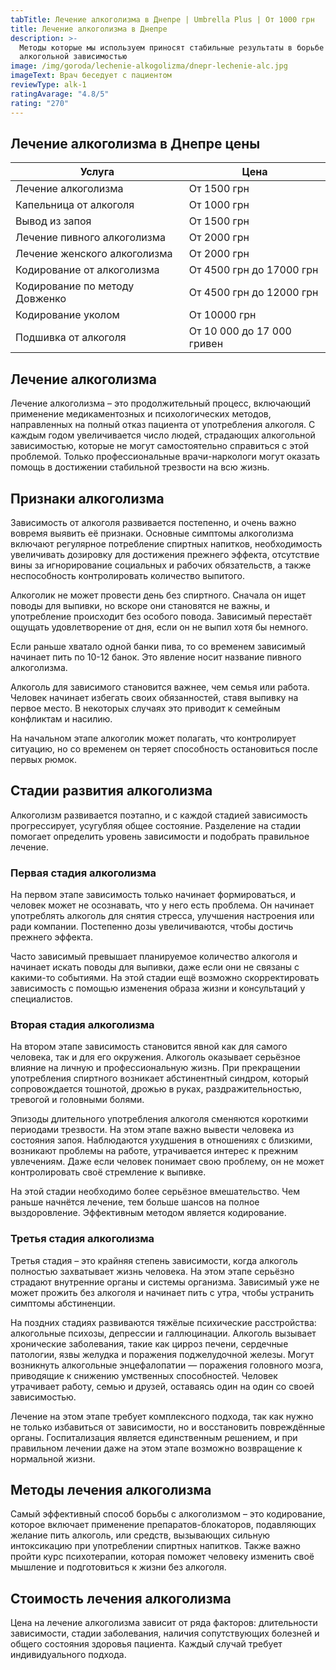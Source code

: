 ```yaml
---
tabTitle: Лечение алкоголизма в Днепре | Umbrella Plus | От 1000 грн
title: Лечение алкоголизма в Днепре
description: >-
  Методы которые мы используем приносят стабильные результаты в борьбе с
  алкогольной зависимостью
image: /img/goroda/lechenie-alkogolizma/dnepr-lechenie-alc.jpg
imageText: Врач беседует с пациентом
reviewType: alk-1
ratingAvarage: "4.8/5"
rating: "270"
---
```


## Лечение алкоголизма в Днепре цены

| Услуга                         | Цена                       |
| ------------------------------ | -------------------------- |
| Лечение алкоголизма            | От 1500 грн                |
| Капельница от алкоголя         | От 1000 грн                |
| Вывод из запоя                 | От 1500 грн                |
| Лечение пивного алкоголизма    | От 2000 грн                |
| Лечение женского алкоголизма   | От 2000 грн                |
| Кодирование от алкоголизма     | От 4500 грн до 17000 грн   |
| Кодирование по методу Довженко | От 4500 грн до 12000 грн   |
| Кодирование уколом             | От 10000 грн               |
| Подшивка от алкоголя           | От 10 000 до 17 000 гривен |

## Лечение алкоголизма

Лечение алкоголизма – это продолжительный процесс, включающий применение медикаментозных и психологических методов, направленных на полный отказ пациента от употребления алкоголя. С каждым годом увеличивается число людей, страдающих алкогольной зависимостью, которые не могут самостоятельно справиться с этой проблемой. Только профессиональные врачи-наркологи могут оказать помощь в достижении стабильной трезвости на всю жизнь.

## Признаки алкоголизма

Зависимость от алкоголя развивается постепенно, и очень важно вовремя выявить её признаки. Основные симптомы алкоголизма включают регулярное потребление спиртных напитков, необходимость увеличивать дозировку для достижения прежнего эффекта, отсутствие вины за игнорирование социальных и рабочих обязательств, а также неспособность контролировать количество выпитого.

Алкоголик не может провести день без спиртного. Сначала он ищет поводы для выпивки, но вскоре они становятся не важны, и употребление происходит без особого повода. Зависимый перестаёт ощущать удовлетворение от дня, если он не выпил хотя бы немного.

Если раньше хватало одной банки пива, то со временем зависимый начинает пить по 10-12 банок. Это явление носит название пивного алкоголизма.

Алкоголь для зависимого становится важнее, чем семья или работа. Человек начинает избегать своих обязанностей, ставя выпивку на первое место. В некоторых случаях это приводит к семейным конфликтам и насилию.

На начальном этапе алкоголик может полагать, что контролирует ситуацию, но со временем он теряет способность остановиться после первых рюмок.

## Стадии развития алкоголизма

Алкоголизм развивается поэтапно, и с каждой стадией зависимость прогрессирует, усугубляя общее состояние. Разделение на стадии помогает определить уровень зависимости и подобрать правильное лечение.

### Первая стадия алкоголизма

На первом этапе зависимость только начинает формироваться, и человек может не осознавать, что у него есть проблема. Он начинает употреблять алкоголь для снятия стресса, улучшения настроения или ради компании. Постепенно дозы увеличиваются, чтобы достичь прежнего эффекта.

Часто зависимый превышает планируемое количество алкоголя и начинает искать поводы для выпивки, даже если они не связаны с какими-то событиями. На этой стадии ещё возможно скорректировать зависимость с помощью изменения образа жизни и консультаций у специалистов.

### Вторая стадия алкоголизма

На втором этапе зависимость становится явной как для самого человека, так и для его окружения. Алкоголь оказывает серьёзное влияние на личную и профессиональную жизнь. При прекращении употребления спиртного возникает абстинентный синдром, который сопровождается тошнотой, дрожью в руках, раздражительностью, тревогой и головными болями.

Эпизоды длительного употребления алкоголя сменяются короткими периодами трезвости. На этом этапе важно вывести человека из состояния запоя. Наблюдаются ухудшения в отношениях с близкими, возникают проблемы на работе, утрачивается интерес к прежним увлечениям. Даже если человек понимает свою проблему, он не может контролировать своё стремление к выпивке.

На этой стадии необходимо более серьёзное вмешательство. Чем раньше начнётся лечение, тем больше шансов на полное выздоровление. Эффективным методом является кодирование.

### Третья стадия алкоголизма

Третья стадия – это крайняя степень зависимости, когда алкоголь полностью захватывает жизнь человека. На этом этапе серьёзно страдают внутренние органы и системы организма. Зависимый уже не может прожить без алкоголя и начинает пить с утра, чтобы устранить симптомы абстиненции.

На поздних стадиях развиваются тяжёлые психические расстройства: алкогольные психозы, депрессии и галлюцинации. Алкоголь вызывает хронические заболевания, такие как цирроз печени, сердечные патологии, язвы желудка и поражения поджелудочной железы. Могут возникнуть алкогольные энцефалопатии — поражения головного мозга, приводящие к снижению умственных способностей. Человек утрачивает работу, семью и друзей, оставаясь один на один со своей зависимостью.

Лечение на этом этапе требует комплексного подхода, так как нужно не только избавиться от зависимости, но и восстановить повреждённые органы. Госпитализация является единственным решением, и при правильном лечении даже на этом этапе возможно возвращение к нормальной жизни.

## Методы лечения алкоголизма

Самый эффективный способ борьбы с алкоголизмом – это кодирование, которое включает применение препаратов-блокаторов, подавляющих желание пить алкоголь, или средств, вызывающих сильную интоксикацию при употреблении спиртных напитков. Также важно пройти курс психотерапии, которая поможет человеку изменить своё мышление и подготовиться к жизни без алкоголя.

## Стоимость лечения алкоголизма

Цена на лечение алкоголизма зависит от ряда факторов: длительности зависимости, стадии заболевания, наличия сопутствующих болезней и общего состояния здоровья пациента. Каждый случай требует индивидуального подхода.
